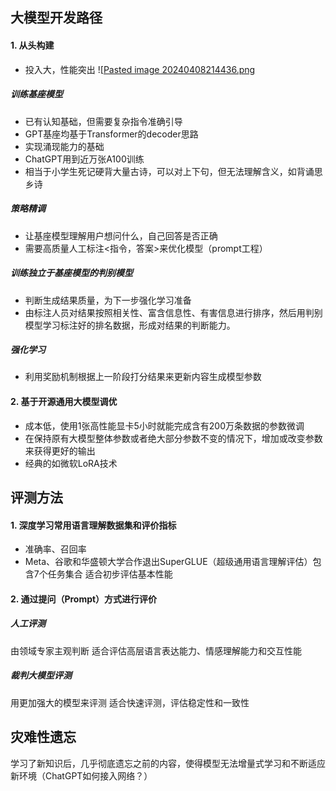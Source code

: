 ## 大模型开发路径
#### 1. 从头构建
+ 投入大，性能突出
![[Pasted image 20240408214436.png](attach/Pasted%20image%2020240408214436.png)
##### 训练基座模型
+ 已有认知基础，但需要复杂指令准确引导
+ GPT基座均基于Transformer的decoder思路
+ 实现涌现能力的基础
+ ChatGPT用到近万张A100训练
+ 相当于小学生死记硬背大量古诗，可以对上下句，但无法理解含义，如背诵思乡诗

##### 策略精调
+ 让基座模型理解用户想问什么，自己回答是否正确
+ 需要高质量人工标注\<指令，答案\>来优化模型（prompt工程）

##### 训练独立于基座模型的判别模型
+ 判断生成结果质量，为下一步强化学习准备
+ 由标注人员对结果按照相关性、富含信息性、有害信息进行排序，然后用判别模型学习标注好的排名数据，形成对结果的判断能力。

##### 强化学习
+ 利用奖励机制根据上一阶段打分结果来更新内容生成模型参数

#### 2. 基于开源通用大模型调优
+ 成本低，使用1张高性能显卡5小时就能完成含有200万条数据的参数微调
+ 在保持原有大模型整体参数或者绝大部分参数不变的情况下，增加或改变参数来获得更好的输出
+ 经典的如微软LoRA技术

## 评测方法

#### 1. 深度学习常用语言理解数据集和评价指标
+ 准确率、召回率
+ Meta、谷歌和华盛顿大学合作退出SuperGLUE（超级通用语言理解评估）包含7个任务集合
适合初步评估基本性能
#### 2. 通过提问（Prompt）方式进行评价

##### 人工评测
由领域专家主观判断
适合评估高层语言表达能力、情感理解能力和交互性能
##### 裁判大模型评测
用更加强大的模型来评测
适合快速评测，评估稳定性和一致性


## 灾难性遗忘
学习了新知识后，几乎彻底遗忘之前的内容，使得模型无法增量式学习和不断适应新环境（ChatGPT如何接入网络？）



